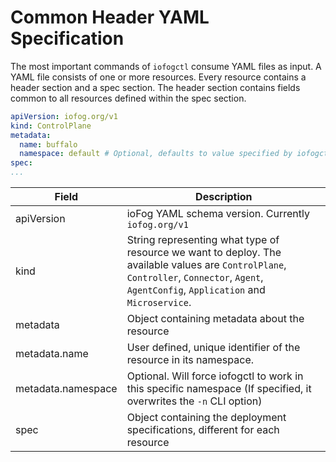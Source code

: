 # Common Header YAML Specification

The most important commands of `iofogctl` consume YAML files as input. A YAML file consists of one or more resources. Every resource contains a header section and a spec section. The header section contains fields common to all resources defined within the spec section.

```yaml
apiVersion: iofog.org/v1
kind: ControlPlane
metadata:
  name: buffalo
  namespace: default # Optional, defaults to value specified by iofogctl namespace flag
spec:
...
```

| Field              | Description                                                                                                                                                                                |
| ------------------ | ------------------------------------------------------------------------------------------------------------------------------------------------------------------------------------------ |
| apiVersion        | ioFog YAML schema version. Currently `iofog.org/v1`                                                                                                                             |
| kind               | String representing what type of resource we want to deploy. The available values are `ControlPlane`, `Controller`, `Connector`, `Agent`, `AgentConfig`, `Application` and `Microservice`. |
| metadata           | Object containing metadata about the resource                                                                                                                                              |
| metadata.name      | User defined, unique identifier of the resource in its namespace.                                                                                                                            |
| metadata.namespace | Optional. Will force iofogctl to work in this specific namespace (If specified, it overwrites the `-n` CLI option)                                                                         |
| spec               | Object containing the deployment specifications, different for each resource                                                                                                               |
